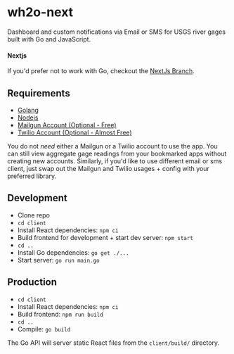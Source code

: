 # wh2o-next

Dashboard and custom notifications via Email or SMS for USGS river gages built with Go and JavaScript.

#### Nextjs

If you'd prefer not to work with Go, checkout the [NextJs Branch](https://github.com/drewalth/wh2o-next/tree/nextjs).

## Requirements

- [Golang](https://go.dev/)
- [Nodejs](https://nodejs.org/en/)
- [Mailgun Account (Optional - Free)](https://www.mailgun.com/)
- [Twilio Account (Optional - Almost Free)](https://www.twilio.com/docs/sms)

You do not _need_ either a Mailgun or a Twilio account to use the app. You can still view aggregate gage readings from your bookmarked apps without creating new accounts. Similarly, if you'd like to use different email or sms client, just swap out the Mailgun and Twilio usages + config with your preferred library.

## Development

- Clone repo
- `cd client`
- Install React dependencies: `npm ci`
- Build frontend for development + start dev server: `npm start`
- `cd ..`
- Install Go dependencies: `go get ./...`
- Start server: `go run main.go`

## Production

- `cd client`
- Install React dependencies: `npm ci`
- Build frontend: `npm run build`
- `cd ..`
- Compile: `go build`

The Go API will server static React files from the `client/build/` directory.
